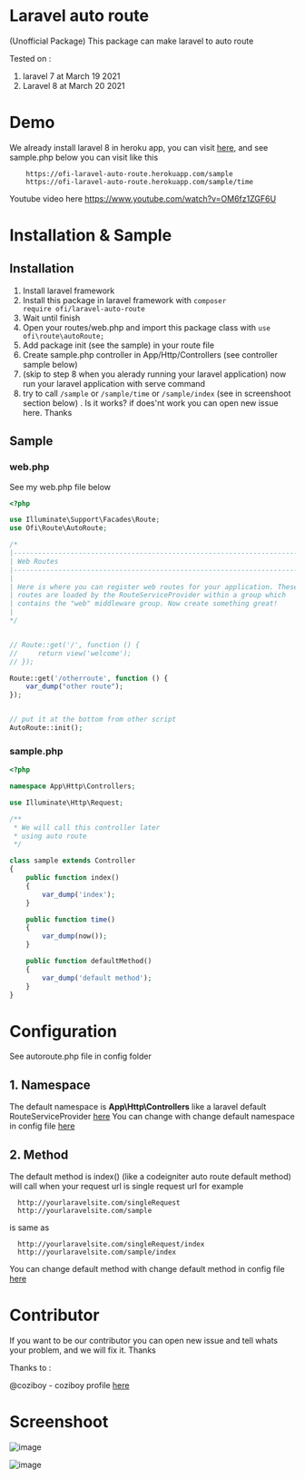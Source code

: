 # Laravel auto route
(Unofficial Package) This package can make laravel to auto route

Tested on :
1. laravel 7 at March 19 2021
2. Laravel 8 at March 20 2021

# Demo
We already install laravel 8 in heroku app, you can visit <a href="https://ofi-laravel-auto-route.herokuapp.com">here</a>, and see sample.php below you can visit like this
```
    https://ofi-laravel-auto-route.herokuapp.com/sample
    https://ofi-laravel-auto-route.herokuapp.com/sample/time
```
Youtube video here https://www.youtube.com/watch?v=OM6fz1ZGF6U

# Installation & Sample
## Installation
1. Install laravel framework
2. Install this package in laravel framework with <code>composer require ofi/laravel-auto-route</code>
3. Wait until finish
4. Open your routes/web.php and import this package class with <code>use ofi\route\autoRoute;</code>
5. Add package init (see the sample) in your route file
6. Create sample.php controller in App/Http/Controllers (see controller sample below)
7. (skip to step 8 when you alerady running your laravel application) now run your laravel application with serve command
8. try to call <code>/sample</code> or <code>/sample/time</code> or <code>/sample/index</code> (see in screenshoot section below) . Is it works? if does'nt work you can open new issue here. Thanks

## Sample
### web.php
See my web.php file below

```php
<?php

use Illuminate\Support\Facades\Route;
use Ofi\Route\AutoRoute;

/*
|--------------------------------------------------------------------------
| Web Routes
|--------------------------------------------------------------------------
|
| Here is where you can register web routes for your application. These
| routes are loaded by the RouteServiceProvider within a group which
| contains the "web" middleware group. Now create something great!
|
*/


// Route::get('/', function () {
//     return view('welcome');
// });

Route::get('/otherroute', function () {
    var_dump("other route");
});


// put it at the bottom from other script
AutoRoute::init();
```

### sample.php
```php
<?php

namespace App\Http\Controllers;

use Illuminate\Http\Request;

/**
 * We will call this controller later
 * using auto route
 */

class sample extends Controller
{
    public function index()
    {
        var_dump('index');
    }

    public function time()
    {
        var_dump(now());
    }

    public function defaultMethod()
    {
        var_dump('default method');
    }
}

```

# Configuration
See autoroute.php file in config folder
## 1. Namespace
The default namespace is <b>App\Http\Controllers</b>
like a laravel default RouteServiceProvider <a href="https://github.com/laravel/laravel/blob/8.x/app/Providers/RouteServiceProvider.php">here</a>
You can change with change default namespace in config file <a href="https://github.com/coziboy/ofi-laravel-auto-route/blob/5d8d0db8c25b4883bd5b53179e23f8139016b3c6/config/autoroute.php#L5">here</a>
## 2. Method
The default method is index() (like a codeigniter auto route default method) will call when your request url is single request url
for example
```
  http://yourlaravelsite.com/singleRequest
  http://yourlaravelsite.com/sample
```
is same as
```
  http://yourlaravelsite.com/singleRequest/index
  http://yourlaravelsite.com/sample/index
```

You can change default method with change default method in config file <a href="https://github.com/coziboy/ofi-laravel-auto-route/blob/5d8d0db8c25b4883bd5b53179e23f8139016b3c6/config/autoroute.php#L8">here</a>

# Contributor
If you want to be our contributor you can open new issue and tell whats your problem, and we will fix it. Thanks

<p>Thanks to :</p>

@coziboy - coziboy profile <a href="https://github.com/coziboy">here</a>

# Screenshoot
![image](https://user-images.githubusercontent.com/43981051/111856122-3dfdbb00-895b-11eb-99f7-a6f7dbd4612b.png)

![image](https://user-images.githubusercontent.com/43981051/111856150-6685b500-895b-11eb-8eff-2df57d93a550.png)
